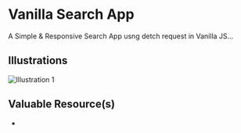 # Vanilla Search App

A Simple & Responsive Search App usng detch request in Vanilla JS...

## Illustrations

![Illustration 1](https://github.com/devpishaili/html-css-js-projects/blob/main/vanilla-seaarch-app/assets/images/illustration-1.gif)

## Valuable Resource(s)

-
